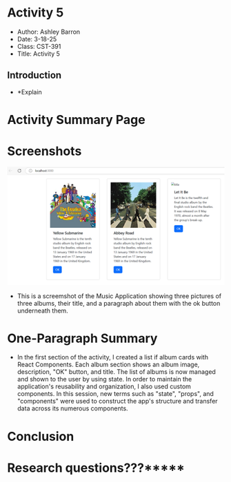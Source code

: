 # Activity 5
- Author: Ashley Barron
- Date: 3-18-25
- Class: CST-391
- Title: Activity 5

## Introduction 
- *Explain

# Activity Summary Page
# Screenshots
![MusicApplication](music.png)
- This is a screemshot of the Music Application showing three pictures of three albums, their title, and a paragraph about them with the ok button underneath them. 

# One-Paragraph Summary
- In the first section of the activity, I created a list if album cards with React Components. Each album section shows an album image, description, "OK" button, and title. The list of albums is now managed and shown to the user by using state. In order to maintain the application's reusability and organization, I also used custom components. In this session, new terms such as "state", "props", and "components" were used to construct the app's structure and transfer data across its numerous components. 

# Conclusion

# Research questions???*****
